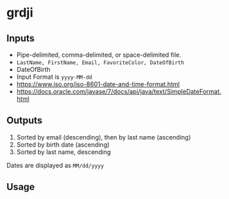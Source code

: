 # grdji

## Inputs

- Pipe-delimited, comma-delimited, or space-delimited file.
 - `LastName, FirstName, Email, FavoriteColor, DateOfBirth`
 - DateOfBirth
  - Input Format is `yyyy-MM-dd`
   - https://www.iso.org/iso-8601-date-and-time-format.html
  - https://docs.oracle.com/javase/7/docs/api/java/text/SimpleDateFormat.html
  
## Outputs

1. Sorted by email (descending), then by last name (ascending)
2. Sorted by birth date (ascending)
3. Sorted by last name, descending

Dates are displayed as `MM/dd/yyyy`

## Usage

